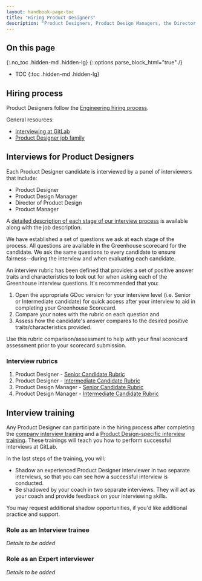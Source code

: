 ```yaml
---
layout: handbook-page-toc
title: "Hiring Product Designers"
description: "Product Designers, Product Design Managers, the Director of Product Design, and Product Managers participate in our hiring process by interviewing Product Designer candidates. We have created guidelines to help support a consistent end-to-end hiring process."
---
```


## On this page
{:.no_toc .hidden-md .hidden-lg}
{::options parse_block_html="true" /}

- TOC
{:toc .hidden-md .hidden-lg}


## Hiring process

Product Designers follow the [Engineering hiring process](https://about.gitlab.com/handbook/engineering/#hiring-practices).

General resources:
- [Interviewing at GitLab](https://about.gitlab.com/handbook/hiring/interviewing/#conducting-a-gitlab-interview)
- [Product Designer job family](https://about.gitlab.com/job-families/engineering/product-designer/)

## Interviews for Product Designers

Each Product Designer candidate is interviewed by a panel of interviewers that include:
- Product Designer
- Product Design Manager
- Director of Product Design
- Product Manager

A [detailed description of each stage of our interview process](https://about.gitlab.com/job-families/engineering/product-designer/#hiring-process) is available along with the job description.

We have established a set of questions we ask at each stage of the process. All questions are available in the Greenhouse scorecard for the candidate. We ask the same questions to every candidate to ensure fairness--during the interview and when evaluating each candidate.

An interview rubric has been defined that provides a set of positive answer traits and characteristics to look out for when asking each of the Greenhouse interview questions. It's recommended that you:
1. Open the appropriate GDoc version for your interview level (i.e. Senior or Intermediate candidate) for quick access after your interview to aid in completing your Greenhouse Scorecard. 
2. Compare your notes with the rubric on each question and 
3. Assess how the candidate's answer compares to the desired positive traits/characteristics provided.

Use this rubric comparison/assessment to help with your final scorecard assessment prior to your scorecard submission.

### Interview rubrics
1. Product Designer - [Senior Candidate Rubric](https://docs.google.com/document/d/1LLWyEmegVh1m78r4UMTdgGpgB1fpCCqQ6dB6WASBNAw/edit?usp=sharing)
2. Product Designer - [Intermediate Candidate Rubric](https://docs.google.com/document/d/1EjD-G1KUADLeoGpPEOs2e19_oNeDnL8jC95UMSUo864/edit?usp=sharing)
3. Product Design Manager - [Senior Candidate Rubric](https://docs.google.com/document/d/1iiMrOtnEc9XRheJ1AAfLSKcPk4Qbr1WKPiubKFCHhbY/edit?usp=sharing)
4. Product Design Manager - [Intermediate Candidate Rubric](https://docs.google.com/document/d/1Z8MlKQ5S7sMR2jJTNR5weYxMu9c1tpmvUE4ZXpDcqBo/edit?usp=sharing)

## Interview training

Any Product Designer can participate in the hiring process after completing the [company interview training](https://gitlab.com/gitlab-com/people-group/Training/-/blob/master/.gitlab/issue_templates/interview_training.md) and a [Product Design-specific interview training](https://gitlab.com/gitlab-org/gitlab-design/-/blob/master/.gitlab/issue_templates/Product%20Designer%20Job%20Interview%20Training.md). These trainings will teach you how to perform successful interviews at GitLab.

In the last steps of the training, you will:
- Shadow an experienced Product Designer interviewer in two separate interviews, so that you can see how a successful interview is conducted. 
- Be shadowed by your coach in two separate interviews. They will act as your coach and provide feedback on your interviewing skills. 

You may request additional shadow opportunities, if you'd like additional practice and support.

### Role as an Interview trainee
_Details to be added_

### Role as an Expert interviewer
_Details to be added_
